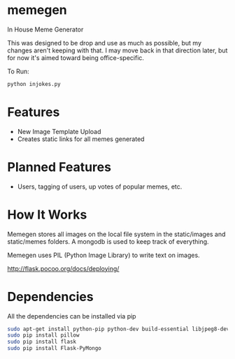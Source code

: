 memegen
=======

In House Meme Generator

This was designed to be drop and use as much as possible, but my changes aren't keeping with that. I may move back in that direction later, but for now it's aimed toward being office-specific.

To Run:
```bash
python injokes.py
```

Features
========
* New Image Template Upload
* Creates static links for all memes generated

Planned Features
================
* Users, tagging of users, up votes of popular memes, etc.

How It Works
============

Memegen stores all images on the local file system in the static/images and static/memes folders.  A mongodb is used to keep track of everything.

Memegen uses PIL (Python Image Library) to write text on images.

http://flask.pocoo.org/docs/deploying/

Dependencies
============
All the dependencies can be installed via pip

```bash
sudo apt-get install python-pip python-dev build-essential libjpeg8-dev
sudo pip install pillow
sudo pip install flask
sudo pip install Flask-PyMongo
```

